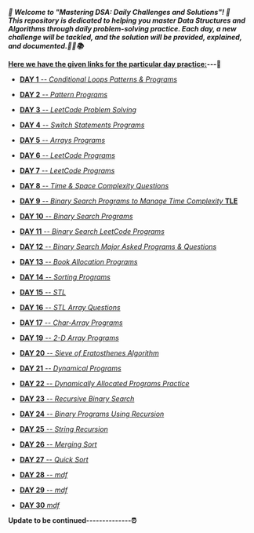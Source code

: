 

***🎉 Welcome to "Mastering DSA: Daily Challenges and Solutions"! 🎉  
This repository is dedicated to helping you master Data Structures and Algorithms through daily problem-solving practice. Each day, a new challenge will be tackled, and the solution will be provided, explained, and documented.🚀💡📚***

**<ins>Here we have the given links for the particular day practice:</ins>---🥇**

- [**DAY 1** -- *Conditional Loops Patterns & Programs*](https://github.com/Rjesh2006/MasteringDSA--Daily_Challenges_and_Solutions/tree/main/day1)

- [**DAY 2** -- *Pattern Programs*](https://github.com/Rjesh2006/MasteringDSA--Daily_Challenges_and_Solutions/tree/main/day2)
 
- [**DAY 3** -- *LeetCode Problem Solving*](https://github.com/Rjesh2006/MasteringDSA--Daily_Challenges_and_Solutions/tree/main/day3)

- [**DAY 4** -- *Switch Statements Programs*](https://github.com/Rjesh2006/MasteringDSA--Daily_Challenges_and_Solutions/tree/main/day7)

- [**DAY 5** -- *Arrays Programs*](https://github.com/Rjesh2006/MasteringDSA--Daily_Challenges_and_Solutions/tree/main/day8)
 
- [**DAY 6** -- *LeetCode Programs*](https://github.com/Rjesh2006/MasteringDSA--Daily_Challenges_and_Solutions/tree/main/day6)

- [**DAY 7** -- *LeetCode Programs*](https://github.com/Rjesh2006/MasteringDSA--Daily_Challenges_and_Solutions/tree/main/day8)

- [**DAY 8** -- *Time & Space Complexity Questions*](https://github.com/Rjesh2006/MasteringDSA--Daily_Challenges_and_Solutions/tree/main/day9)

- [**DAY 9** -- *Binary Search Programs to Manage Time Complexity* **TLE**](https://github.com/Rjesh2006/MasteringDSADaily_Challenges_and_Solutions/tree/main/day10)

- [**DAY 10** -- *Binary Search Programs*](https://github.com/Rjesh2006/MasteringDSA--Daily_Challenges_and_Solutions/tree/main/day11)

- [**DAY 11** -- *Binary Search LeetCode Programs*](https://github.com/Rjesh2006/MasteringDSA--Daily_Challenges_and_Solutions/tree/main/day11)

- [**DAY 12** -- *Binary Search Major Asked Programs & Questions*](https://github.com/Rjesh2006/MasteringDSA--Daily_Challenges_and_Solutions/tree/main/day12)

- [**DAY 13** -- *Book Allocation Programs*](https://github.com/Rjesh2006/MasteringDSA--Daily_Challenges_and_Solutions/tree/main/day13)

- [**DAY 14** -- *Sorting Programs*](https://github.com/Rjesh2006/MasteringDSA--Daily_Challenges_and_Solutions/tree/main/day14)

- [**DAY 15** -- *STL*](https://github.com/Rjesh2006/MasteringDSA--Daily_Challenges_and_Solutions/tree/main/day15)

- [**DAY 16** -- *STL Array Questions*](https://github.com/Rjesh2006/MasteringDSA--Daily_Challenges_and_Solutions/tree/main/day16)

- [**DAY 17** -- *Char-Array Programs*](https://github.com/Rjesh2006/MasteringDSA--Daily_Challenges_and_Solutions/tree/main/day17)

- [**DAY 19** -- *2-D Array Programs*](https://github.com/Rjesh2006/MasteringDSA--Daily_Challenges_and_Solutions/tree/main/day19)
  
- [**DAY 20** -- *Sieve of Eratosthenes Algorithm*](https://github.com/Rjesh2006/MasteringDSA--Daily_Challenges_and_Solutions/tree/main/day20)
  
- [**DAY 21** -- *Dynamical Programs*](https://github.com/Rjesh2006/MasteringDSA--Daily_Challenges_and_Solutions/tree/main/day22)
  
- [**DAY 22** -- *Dynamically Allocated Programs Practice*](https://github.com/Rjesh2006/MasteringDSA--Daily_Challenges_and_Solutions/tree/main/day24datesecosep)
  
- [**DAY 23** -- *Recursive Binary Search*](https://github.com/Rjesh2006/MasteringDSA--Daily_Challenges_and_Solutions/tree/main/day25)
  
- [**DAY 24** -- *Binary Programs Using Recursion*](https://github.com/Rjesh2006/MasteringDSA--Daily_Challenges_and_Solutions/tree/main/day26)
  
- [**DAY 25** -- *String Recursion*](https://github.com/Rjesh2006/MasteringDSA--Daily_Challenges_and_Solutions/tree/main/day27)
  
- [**DAY 26** -- *Merging Sort*](https://github.com/Rjesh2006/MasteringDSA--Daily_Challenges_and_Solutions/tree/main/day28)
 
- [**DAY 27** -- *Quick Sort*](https://github.com/Rjesh2006/MasteringDSA--Daily_Challenges_and_Solutions/tree/main/day29)
  
- [**DAY 28** -- *mdf*](https://github.com/Rjesh2006/MasteringDSA--Daily_Challenges_and_Solutions/tree/main/day29)
 
- [**DAY 29** -- *mdf*](https://github.com/Rjesh2006/MasteringDSA--Daily_Challenges_and_Solutions/tree/main/day29)

- [**DAY 30**   *mdf*](https://github.com/Rjesh2006/MasteringDSA--Daily_Challenges_and_Solutions/tree/main/day29) 



**Update to be continued--------------⏰**
